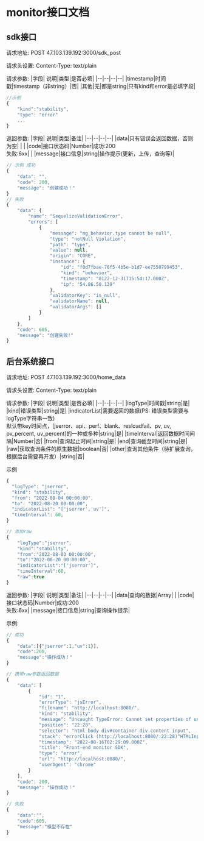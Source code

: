 # monitor接口文档
## sdk接口
请求地址: POST 47.103.139.192:3000/sdk_post 

请求头设置: Content-Type: text/plain

请求参数: 
|字段| 说明|类型|是否必填|
|--|--|--|--|
|timestamp|时间戳|timestamp（非string）|否|
|其他|无|都是string|只有kind和error是必填字段|

```js
//示例
{
    "kind":"stability",
    "type": "error"
    ...
}

```
返回参数:
|字段| 说明|类型|备注|
|--|--|--|--|
|data|只有错误会返回数据，否则为空| | |
|code|接口状态码|Number|成功:200 <br> 失败:6xx| |
|message|接口信息|string|操作提示(更新，上传，查询等)|

```js
// 示例 成功
{
    "data": "",
    "code": 200,
    "message": "创建成功！"
}
// 失败
{
    "data": {
        "name": "SequelizeValidationError",
        "errors": [
            {
                "message": "mg_behavior.type cannot be null",
                "type": "notNull Violation",
                "path": "type",
                "value": null,
                "origin": "CORE",
                "instance": {
                    "id": "f0d7fbae-76f5-4b5e-b1d7-ee7550799453",
                    "kind": "behavior",
                    "timestamp": "0122-12-31T15:54:17.000Z",
                    "ip": "54.86.50.139"
                },
                "validatorKey": "is_null",
                "validatorName": null,
                "validatorArgs": []
            }
        ]
    },
    "code": 605,
    "message": "创建失败!"
}
```
## 后台系统接口
请求地址: POST 47.103.139.192:3000/home_data

请求头设置: Content-Type: text/plain

请求参数: 
|字段| 说明|类型|是否必填|
|--|--|--|--|
|logType|时间戳|string|是|
|kind|错误类型|string|是|
|indicatorList|需要返回的数据(PS: 错误类型需要与logType字符串一致)<br>默认带key时间点，[jserror、api、perf、blank、resloadfail、pv, uv, pv_percent, uv_percent]的一种或多种|string|是|
|timeInterval|返回数据时间间隔|Number|否|
|from|查询起止时间|string|是|
|end|查询截至时间|string|是|
|raw|获取查询条件的原生数据|boolean|否|
|other|查询其他条件（待扩展查询，根据后台需要再开发）|string|否|

示例
```js
{
  "logType": "jserror",
  "kind": "stability",
  "from": "2022-08-04 00:00:00",
  "to": "2022-08-20 00:00:00",
  "indicatorList": "['jserror','uv']",
  "timeInterval": 60,
}

// 添加raw
{
    "logType":"jserror",
    "kind":"stability",
    "from":"2022-08-03 00:00:00",
    "to":"2022-08-20 00:00:00",
    "indicatorList":"['jserror']",
    "timeInterval":60,
    "raw":true
}
```

返回参数:
|字段| 说明|类型|备注|
|--|--|--|--|
|data|查询的数据|Array| |
|code|接口状态码|Number|成功:200 <br> 失败:6xx| 
|message|接口信息|string|查询操作提示|

示例:
```js
// 成功
{
    "data":[{"jserror":1,"uv":1}],
    "code":200,
    "message":"操作成功！"
}

// 携带raw参数返回数据
{
    "data": [
        {
            "id": "1",
            "errorType": "jsError",
            "filename": "http://localhost:8080/",
            "kind": "stability",
            "message": "Uncaught TypeError: Cannot set properties of undefined (setting 'error')",
            "position": "22:28",
            "selector": "html body div#container div.content input",
            "stack": "errorClick (http://localhost:8080/:22:28)^HTMLInputElement.onclick (http://localhost:8080/:13:66)",
            "timestamp": "2022-08-16T02:29:09.000Z",
            "title": "Front-end monitor SDK",
            "type": "error",
            "url": "http://localhost:8080/",
            "userAgent": "chrome"
        }
    ],
    "code": 200,
    "message": "操作成功！"
}

// 失败
{
    "data":"",
    "code":605,
    "message":"模型不存在"
}
```
